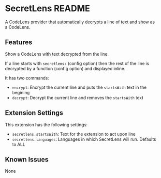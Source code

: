 # SecretLens README

A CodeLens provider that automatically decrypts a line of text and show as a CodeLens.

## Features

Show a CodeLens with text decrypted from the line.

If a line starts with `secretlens:` (config option) then the rest of the line is decrypted by a function (config option) and displayed inline.

It has two commands:
- `encrypt`: Encrypt the current line and puts the `startsWith` text in the begining
- `decrypt`: Decrypt the current line and removes the `startsWith` text

## Extension Settings

This extension has the following settings:

* `secretlens.startsWith`: Text for the extension to act upon line
* `secretlens.languages`: Languages in which SecretLens will run. Defaults to ALL

## Known Issues

None
